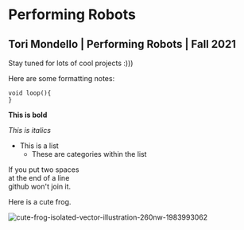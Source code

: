 # Performing Robots

## Tori Mondello | Performing Robots | Fall 2021

Stay tuned for lots of cool projects :)))

Here are some formatting notes: 

````
void loop(){
}
````
**This is bold**

*This is italics*

- This is a list
  - These are categories within the list

If you put two spaces  
at the end of a line  
github won't join it.  

Here is a cute frog.

![cute-frog-isolated-vector-illustration-260nw-1983993062](https://user-images.githubusercontent.com/54527264/131615442-1ab5f84d-786c-41c5-88f7-f9904d6674e6.jpg)





